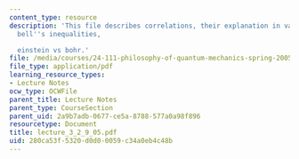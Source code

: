 ```yaml
---
content_type: resource
description: 'This file describes correlations, their explanation in various ways,
  bell''s inequalities,

  einstein vs bohr.'
file: /media/courses/24-111-philosophy-of-quantum-mechanics-spring-2005/280ca53f5320d0d00059c34a0eb4c48b_lecture_3_2_9_05.pdf
file_type: application/pdf
learning_resource_types:
- Lecture Notes
ocw_type: OCWFile
parent_title: Lecture Notes
parent_type: CourseSection
parent_uid: 2a9b7adb-0677-ce5a-8788-577a0a98f896
resourcetype: Document
title: lecture_3_2_9_05.pdf
uid: 280ca53f-5320-d0d0-0059-c34a0eb4c48b
---
```

